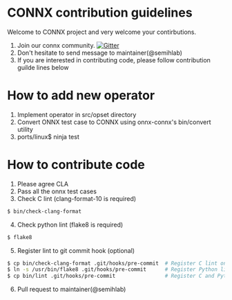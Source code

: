 # CONNX contribution guidelines
Welcome to CONNX project and very welcome your contirbutions.

 1. Join our connx community. [![Gitter](https://badges.gitter.im/c-onnx/community.svg)](https://gitter.im/c-onnx/community?utm_source=badge&utm_medium=badge&utm_campaign=pr-badge)
 2. Don't hesitate to send message to maintainer(@semihlab)
 3. If you are interested in contributing code, please follow contribution guilde lines below

# How to add new operator
 1. Implement operator in src/opset directory
 2. Convert ONNX test case to CONNX using onnx-connx's bin/convert utility
 3. ports/linux$ ninja test

# How to contribute code
 1. Please agree CLA
 2. Pass all the onnx test cases
 3. Check C lint (clang-format-10 is required)

~~~sh
$ bin/check-clang-format
~~~

 4. Check python lint (flake8 is required)

~~~sh
$ flake8
~~~

 5. Register lint to git commit hook (optional)

~~~sh
$ cp bin/check-clang-format .git/hooks/pre-commit  # Register C lint only
$ ln -s /usr/bin/flake8 .git/hooks/pre-commit      # Register Python lint only
$ cp bin/lint .git/hooks/pre-commit                # Register C and Python lint at same time
~~~

 6. Pull request to maintainer(@semihlab)


